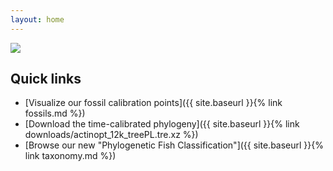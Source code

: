 ```yaml
---
layout: home
---
```


<img src="{% asset front-page-tree@1x.png @optim:default @path %}" srcset="{% asset front-page-tree@3x.png @optim:default @path %} 3x, {% asset front-page-tree@2x.png @optim:default @path %} 2x, {% asset front-page-tree@1x.png @optim:default @path %} 1x"/>


## Quick links

* [Visualize our fossil calibration points]({{ site.baseurl }}{% link fossils.md %})
* [Download the time-calibrated phylogeny]({{ site.baseurl }}{% link downloads/actinopt_12k_treePL.tre.xz %})
* [Browse our new "Phylogenetic Fish Classification"]({{ site.baseurl }}{% link taxonomy.md %})
